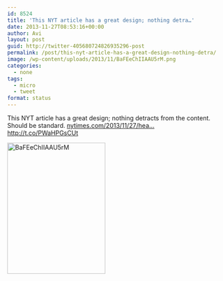 ```yaml
---
id: 8524
title: 'This NYT article has a great design; nothing detra…'
date: 2013-11-27T08:53:16+00:00
author: Avi
layout: post
guid: http://twitter-405680724826935296-post
permalink: /post/this-nyt-article-has-a-great-design-nothing-detra/
image: /wp-content/uploads/2013/11/BaFEeChIIAAU5rM.png
categories:
  - none
tags:
  - micro
  - tweet
format: status
---
```

This NYT article has a great design; nothing detracts from the content. Should be standard. [nytimes.com/2013/11/27/hea…](http://www.nytimes.com/2013/11/27/health/in-israel-a-push-to-screen-for-cancer-gene-leaves-many-conflicted.html) http://t.co/PWaHPGsCUt

<img width="225" height="300" src="http://aviflax.com/wp-content/uploads/2013/11/BaFEeChIIAAU5rM.png" class="attachment-medium" alt="BaFEeChIIAAU5rM" />